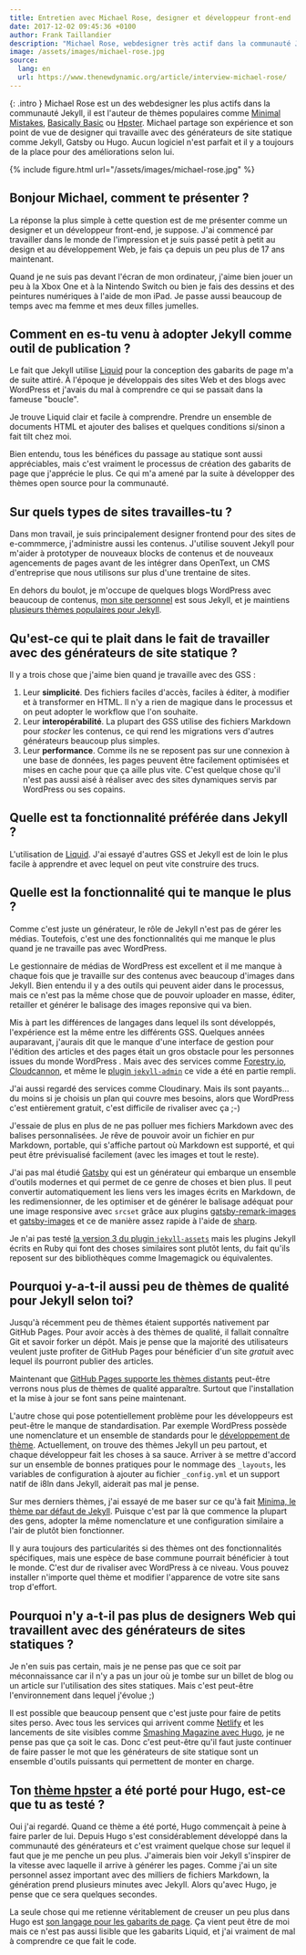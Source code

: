 ```yaml
---
title: Entretien avec Michael Rose, designer et développeur front-end
date: 2017-12-02 09:45:36 +0100
author: Frank Taillandier
description: "Michael Rose, webdesigner très actif dans la communauté Jekyll, partage son retour d'expérience sur les générateurs de site statique."
image: /assets/images/michael-rose.jpg
source:
  lang: en
  url: https://www.thenewdynamic.org/article/interview-michael-rose/
---
```


{: .intro }
Michael Rose est un des webdesigner les plus actifs dans la communauté Jekyll, il est l'auteur de thèmes populaires comme [Minimal Mistakes](https://mmistakes.github.io/minimal-mistakes/), [Basically Basic](https://mmistakes.github.io/jekyll-theme-basically-basic/) ou
[Hpster](https://mmistakes.github.io/hpstr-jekyll-theme/).
Michael partage son expérience et son point de vue de designer qui travaille avec des générateurs de site statique comme Jekyll, Gatsby ou Hugo. Aucun logiciel n'est parfait et il y a toujours de la place pour des améliorations selon lui.

{% include figure.html url="/assets/images/michael-rose.jpg" %}

## Bonjour Michael, comment te présenter ?

La réponse la plus simple à cette question est de me présenter comme un designer et un développeur front-end, je suppose. J'ai commencé par travailler dans le monde de l'impression et je suis passé petit à petit au design et au développement Web, je fais ça depuis un peu plus de 17 ans maintenant.

Quand je ne suis pas devant l'écran de mon ordinateur, j'aime bien jouer un peu à la Xbox One et à la Nintendo Switch ou bien je fais des dessins et des peintures numériques à l'aide de mon iPad. Je passe aussi beaucoup de temps avec ma femme et mes deux filles jumelles.

## Comment en es-tu venu à adopter Jekyll comme outil de publication ?

Le fait que Jekyll utilise [Liquid](https://shopify.github.io/liquid/) pour la conception des gabarits de page m'a de suite attiré. À l'époque je développais des sites Web et des blogs avec WordPress et j'avais du mal à comprendre ce qui se passait dans la fameuse "boucle".

Je trouve Liquid clair et facile à comprendre. Prendre un ensemble de documents HTML et ajouter des balises et quelques conditions si/sinon a fait tilt chez moi.

Bien entendu, tous les bénéfices du passage au statique sont aussi appréciables, mais c'est vraiment le processus de création des gabarits de page que j'apprécie le plus. Ce qui m'a amené par la suite à développer des thèmes open source pour la communauté.

## Sur quels types de sites travailles-tu ?

Dans mon travail, je suis principalement designer frontend pour des sites de e-commmerce, j'administre aussi les contenus. J'utilise souvent Jekyll pour m'aider à prototyper de nouveaux blocks de contenus et de nouveaux agencements de pages avant de les intégrer dans OpenText, un CMS d'entreprise que nous utilisons sur plus d'une trentaine de sites.

En dehors du boulot, je m'occupe de quelques blogs WordPress avec beaucoup de contenus, [mon site personnel](https://mademistakes.com/) est sous Jekyll, et je maintiens [plusieurs thèmes populaires pour Jekyll](https://mademistakes.com/work/jekyll-themes/).

## Qu'est-ce qui te plait dans le fait de travailler avec des générateurs de site statique ?

Il y a trois chose que j'aime bien quand je travaille avec des <abbr aria-label="Générateur de Site Statique">GSS</abbr> :

1. Leur **simplicité**. Des fichiers faciles d'accès, faciles à éditer,  à modifier et à transformer en HTML. Il n'y a rien de magique dans le processus et on peut adopter le workflow que l'on souhaite.
2. Leur **interopérabilité**. La plupart des <abbr aria-label="Générateur de Site Statique">GSS</abbr> utilise des fichiers Markdown pour *stocker* les contenus, ce qui rend les migrations vers d'autres générateurs beaucoup plus simples.
3. Leur **performance**. Comme ils ne se reposent pas sur une connexion à une base de données, les pages peuvent être facilement optimisées et mises en cache pour que ça aille plus vite. C'est quelque chose qu'il n'est pas aussi aisé à réaliser avec des sites dynamiques servis par WordPress ou ses copains.

## Quelle est ta fonctionnalité préférée dans Jekyll ?

L'utilisation de [Liquid](https://shopify.github.io/liquid/). J'ai essayé d'autres <abbr aria-label="Générateur de Site Statique">GSS</abbr> et Jekyll est de loin le plus facile à apprendre et avec lequel on peut vite construire des trucs.

## Quelle est la fonctionnalité qui te manque le plus ?

Comme c'est juste un générateur, le rôle de Jekyll n'est pas de gérer les médias. Toutefois, c'est une des fonctionnalités qui me manque le plus quand je ne travaille pas avec WordPress.

Le gestionnaire de médias de WordPress est excellent et il me manque à chaque fois que je travaille sur des contenus avec beaucoup d'images dans Jekyll. Bien entendu il y a des outils qui peuvent aider dans le processus, mais ce n'est pas la même chose que de pouvoir uploader en masse, éditer, retailler et générer le balisage des images reponsive qui va bien.

Mis à part les différences de langages dans lequel ils sont développés, l'expérience est la même entre les différents <abbr aria-label="Générateur de Site Statique">GSS</abbr>. Quelques années auparavant, j'aurais dit que le manque d'une interface de gestion pour l'édition des articles et des pages était un gros obstacle pour les personnes issues du monde WordPress . Mais avec des services comme [Forestry.io](https://forestry.io),
[Cloudcannon](https://cloudcannon.com), et même le [plugin `jekyll-admin`](https://github.com/jekyll/jekyll-admin/) ce vide a été en partie rempli.

J'ai aussi regardé des services comme Cloudinary. Mais ils sont payants… du moins si je choisis un plan qui couvre mes besoins, alors que WordPress c'est entièrement gratuit, c'est difficile de rivaliser avec ça ;-)

J'essaie de plus en plus de ne pas polluer mes fichiers Markdown avec des balises personnalisées. Je rêve de pouvoir avoir un fichier en pur Markdown, portable, qui s'affiche partout où Markdown est supporté, et qui peut être prévisualisé facilement (avec les images et tout le reste).

J'ai pas mal étudié [Gatsby](https://www.gatsbyjs.org/) qui est un générateur qui embarque un ensemble d'outils modernes et qui permet de ce genre de choses et bien plus. Il peut convertir automatiquement les liens vers les images écrits en Markdown, de les redimensionner, de les optimiser et de générer le balisage adéquat pour une image responsive avec `srcset` grâce aux plugins [gatsby-remark-images](https://www.gatsbyjs.org/packages/gatsby-remark-images/)
et [gatsby-images](https://www.gatsbyjs.org/packages/gatsby-image/) et ce de manière assez rapide à l'aide de [sharp](https://github.com/lovell/sharp).

 Je n'ai pas testé [la version 3 du plugin `jekyll-assets`](https://envygeeks.io/2017/11/21/jekyll-assets-3-released) mais les plugins Jekyll écrits en Ruby qui font des choses similaires sont plutôt lents, du fait qu'ils reposent sur des bibliothèques comme Imagemagick ou équivalentes.

## Pourquoi y-a-t-il aussi peu de thèmes de qualité pour Jekyll selon toi?

Jusqu'à récemment peu de thèmes étaient supportés nativement par GitHub Pages.
Pour avoir accès à des thèmes de qualité, il fallait connaître Git et savoir forker un dépôt.
Mais je pense que la majorité des utilisateurs veulent juste profiter de GitHub Pages pour bénéficier d'un site _gratuit_ avec lequel ils pourront publier des articles.

Maintenant que [GitHub Pages supporte les thèmes distants](https://github.com/blog/2464-use-any-theme-with-github-pages) peut-être verrons nous plus de thèmes de qualité apparaître. Surtout que l'installation et la mise à jour se font sans peine maintenant.

L'autre chose qui pose potentiellement problème pour les développeurs est peut-être le manque de standardisation.
Par exemple WordPress possède une nomenclature et un ensemble de standards pour le [développement de thème](https://codex.wordpress.org/Theme_Development).
Actuellement, on trouve des thèmes Jekyll un peu partout, et chaque développeur fait les choses à sa sauce. Arriver à se mettre d'accord sur un ensemble de bonnes pratiques pour le nommage des `_layouts`, les variables de configuration à ajouter au fichier `_config.yml` et un support natif de i8ln dans Jekyll, aiderait pas mal je pense.

Sur mes derniers thèmes, j'ai essayé de me baser sur ce qu'à fait [Minima, le thème par défaut de Jekyll](https://github.com/jekyll/minima/). Puisque c'est par là que commence la plupart des gens, adopter la même nomenclature et une configuration similaire a l'air de plutôt bien fonctionner.

Il y aura toujours des particularités si des thèmes ont des fonctionnalités spécifiques, mais une espèce de base commune pourrait bénéficier à tout le monde. C'est dur de rivaliser avec WordPress à ce niveau. Vous pouvez installer n'importe quel thème et modifier l'apparence de votre site sans trop d'effort.

## Pourquoi n'y a-t-il pas plus de designers Web qui travaillent avec des générateurs de sites statiques ?

Je n'en suis pas certain, mais je ne pense pas que ce soit par méconnaissance car il n'y a pas un jour où je tombe sur un billet de blog ou un article sur l'utilisation des sites statiques. Mais c'est peut-être l'environnement dans lequel j'évolue ;)

Il est possible que beaucoup pensent que c'est juste pour faire de petits sites perso. Avec tous les services qui arrivent comme [Netlify](https://netlify.com) et les lancements de site visibles comme [Smashing Magazine avec Hugo](/2017/03/17/smashing-mag-va-dix-fois-plus-vite/), je ne pense pas que ça soit le cas. Donc c'est peut-être qu'il faut juste continuer de faire passer le mot que les générateurs de site statique sont un ensemble d'outils puissants qui permettent de monter en charge.

## Ton [thème hpster](https://dldx.github.io/hpstr-hugo-theme/) a été porté pour Hugo, est-ce que tu as testé ?

Oui j'ai regardé. Quand ce thème a été porté, Hugo commençait à peine à faire parler de lui. Depuis Hugo s'est considérablement développé dans la communauté des générateurs et c'est vraiment quelque chose sur lequel il faut que je me penche un peu plus. J'aimerais bien voir Jekyll s'inspirer de la vitesse avec laquelle il arrive à générer les pages. Comme j'ai un site personnel assez important avec des milliers de fichiers Markdown, la génération prend plusieurs minutes avec Jekyll. Alors qu'avec Hugo, je pense que ce sera quelques secondes.

La seule chose qui me retienne véritablement de creuser un peu plus dans Hugo est [son langage pour les gabarits de page](https://gohugo.io/templates/). Ça vient peut être de moi mais ce n'est pas aussi lisible que les gabarits Liquid, et j'ai vraiment de mal à comprendre ce que fait le code.
